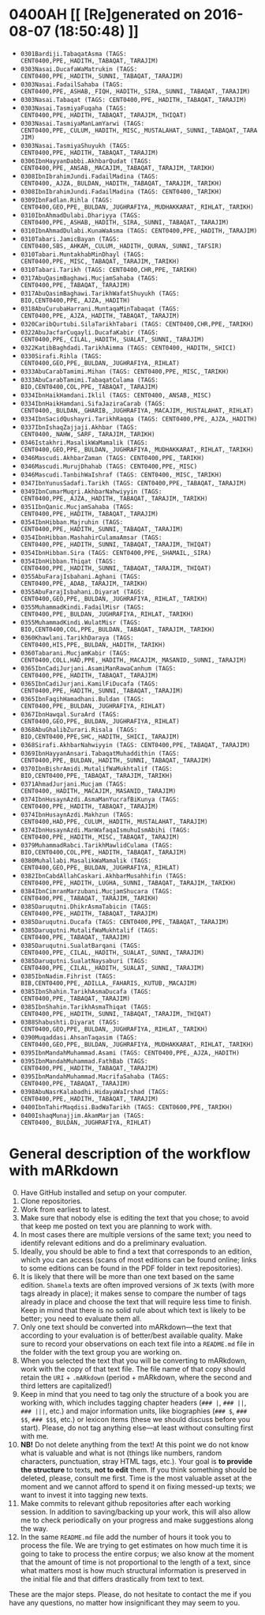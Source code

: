 # 0400AH [[ [Re]generated on 2016-08-07 (18:50:48) ]]

* `0301Bardiji.TabaqatAsma (TAGS: CENT0400,PPE,_HADITH,_TABAQAT,_TARAJIM)`
* `0303Nasai.DucafaWaMatrukin (TAGS: CENT0400,PPE,_HADITH,_SUNNI,_TABAQAT,_TARAJIM)`
* `0303Nasai.FadailSahaba (TAGS: CENT0400,PPE,_ASHAB,_FIQH,_HADITH,_SIRA,_SUNNI,_TABAQAT,_TARAJIM)`
* `0303Nasai.Tabaqat (TAGS: CENT0400,PPE,_HADITH,_TABAQAT,_TARAJIM)`
* `0303Nasai.TasmiyaFuqaha (TAGS: CENT0400,PPE,_HADITH,_TABAQAT,_TARAJIM,_THIQAT)`
* `0303Nasai.TasmiyaManLamYarwi (TAGS: CENT0400,PPE,_CULUM,_HADITH,_MISC,_MUSTALAHAT,_SUNNI,_TABAQAT,_TARAJIM)`
* `0303Nasai.TasmiyaShuyukh (TAGS: CENT0400,PPE,_HADITH,_TABAQAT,_TARAJIM)`
* `0306IbnHayyanDabbi.AkhbarQudat (TAGS: CENT0400,PPE,_ANSAB,_MACAJIM,_TABAQAT,_TARAJIM,_TARIKH)`
* `0308IbnIbrahimJundi.FadailMadina (TAGS: CENT0400,_AJZA,_BULDAN,_HADITH,_TABAQAT,_TARAJIM,_TARIKH)`
* `0308IbnIbrahimJundi.FadailMadina (TAGS: CENT0400,_TARIKH)`
* `0309IbnFadlan.Rihla (TAGS: CENT0400,GEO,PPE,_BULDAN,_JUGHRAFIYA,_MUDHAKKARAT,_RIHLAT,_TARIKH)`
* `0310IbnAhmadDulabi.Dhariyya (TAGS: CENT0400,PPE,_ASHAB,_HADITH,_SIRA,_SUNNI,_TABAQAT,_TARAJIM)`
* `0310IbnAhmadDulabi.KunaWaAsma (TAGS: CENT0400,PPE,_HADITH,_TARAJIM)`
* `0310Tabari.JamicBayan (TAGS: CENT0400,SBS,_AHKAM,_CULUM,_HADITH,_QURAN,_SUNNI,_TAFSIR)`
* `0310Tabari.MuntakhabMinDhayl (TAGS: CENT0400,PPE,_MISC,_TABAQAT,_TARAJIM,_TARIKH)`
* `0310Tabari.Tarikh (TAGS: CENT0400,CHR,PPE,_TARIKH)`
* `0317AbuQasimBaghawi.MucjamSahaba (TAGS: CENT0400,PPE,_TABAQAT,_TARAJIM)`
* `0317AbuQasimBaghawi.TarikhWafatShuyukh (TAGS: BIO,CENT0400,PPE,_AJZA,_HADITH)`
* `0318AbuCurubaHarrani.MuntaqaMinTabaqat (TAGS: CENT0400,PPE,_AJZA,_HADITH,_TABAQAT,_TARAJIM)`
* `0320CaribQurtubi.SilaTarikhTabari (TAGS: CENT0400,CHR,PPE,_TARIKH)`
* `0322AbuJacfarCuqayli.DucafaKabir (TAGS: CENT0400,PPE,_CILAL,_HADITH,_SUALAT,_SUNNI,_TARAJIM)`
* `0322KatibBaghdadi.TarikhAimma (TAGS: CENT0400,_HADITH,_SHICI)`
* `0330Sirafi.Rihla (TAGS: CENT0400,GEO,PPE,_BULDAN,_JUGHRAFIYA,_RIHLAT)`
* `0333AbuCarabTamimi.Mihan (TAGS: CENT0400,PPE,_MISC,_TARIKH)`
* `0333AbuCarabTamimi.TabaqatCulama (TAGS: BIO,CENT0400,COL,PPE,_TABAQAT,_TARAJIM)`
* `0334IbnHaikHamdani.Iklil (TAGS: CENT0400,_ANSAB,_MISC)`
* `0334IbnHaikHamdani.SifaJaziraCarab (TAGS: CENT0400,_BULDAN,_GHARIB,_JUGHRAFIYA,_MACAJIM,_MUSTALAHAT,_RIHLAT)`
* `0334IbnSacidQushayri.TarikhRaqqa (TAGS: CENT0400,PPE,_AJZA,_HADITH)`
* `0337IbnIshaqZajjaji.Akhbar (TAGS: CENT0400,_NAHW,_SARF,_TARAJIM,_TARIKH)`
* `0346Istakhri.MasalikWaMamalik (TAGS: CENT0400,GEO,PPE,_BULDAN,_JUGHRAFIYA,_MUDHAKKARAT,_RIHLAT,_TARIKH)`
* `0346Mascudi.AkhbarZaman (TAGS: CENT0400,PPE,_TARIKH)`
* `0346Mascudi.MurujDhahab (TAGS: CENT0400,PPE,_MISC)`
* `0346Mascudi.TanbihWaIshraf (TAGS: CENT0400,_MISC,_TARIKH)`
* `0347IbnYunusSadafi.Tarikh (TAGS: CENT0400,PPE,_TABAQAT,_TARAJIM)`
* `0349IbnCumarMuqri.AkhbarNahwiyyin (TAGS: CENT0400,PPE,_AJZA,_HADITH,_TABAQAT,_TARAJIM,_TARIKH)`
* `0351IbnQanic.MucjamSahaba (TAGS: CENT0400,PPE,_HADITH,_TABAQAT,_TARAJIM)`
* `0354IbnHibban.Majruhin (TAGS: CENT0400,PPE,_HADITH,_SUNNI,_TABAQAT,_TARAJIM)`
* `0354IbnHibban.MashahirCulamaAmsar (TAGS: CENT0400,PPE,_HADITH,_SUNNI,_TABAQAT,_TARAJIM,_THIQAT)`
* `0354IbnHibban.Sira (TAGS: CENT0400,PPE,_SHAMAIL,_SIRA)`
* `0354IbnHibban.Thiqat (TAGS: CENT0400,PPE,_HADITH,_SUNNI,_TABAQAT,_TARAJIM,_THIQAT)`
* `0355AbuFarajIsbahani.Aghani (TAGS: CENT0400,PPE,_ADAB,_TARAJIM,_TARIKH)`
* `0355AbuFarajIsbahani.Diyarat (TAGS: CENT0400,GEO,PPE,_BULDAN,_JUGHRAFIYA,_RIHLAT,_TARIKH)`
* `0355MuhammadKindi.FadailMisr (TAGS: CENT0400,PPE,_BULDAN,_JUGHRAFIYA,_RIHLAT,_TARIKH)`
* `0355MuhammadKindi.WulatMisr (TAGS: BIO,CENT0400,COL,PPE,_BULDAN,_TABAQAT,_TARAJIM,_TARIKH)`
* `0360Khawlani.TarikhDaraya (TAGS: CENT0400,HIS,PPE,_BULDAN,_HADITH,_TARIKH)`
* `0360Tabarani.MucjamKabir (TAGS: CENT0400,COLL,HAD,PPE,_HADITH,_MACAJIM,_MASANID,_SUNNI,_TARAJIM)`
* `0365IbnCadiJurjani.AsamiManRawaCanhum (TAGS: CENT0400,PPE,_HADITH,_TABAQAT,_TARAJIM)`
* `0365IbnCadiJurjani.KamilFiDucafa (TAGS: CENT0400,PPE,_HADITH,_SUNNI,_TABAQAT,_TARAJIM)`
* `0365IbnFaqihHamadhani.Buldan (TAGS: CENT0400,PPE,_BULDAN,_JUGHRAFIYA,_RIHLAT)`
* `0367IbnHawqal.SuraArd (TAGS: CENT0400,GEO,PPE,_BULDAN,_JUGHRAFIYA,_RIHLAT)`
* `0368AbuGhalibZurari.Risala (TAGS: BIO,CENT0400,PPE,SHC,_HADITH,_SHICI,_TARAJIM)`
* `0368Sirafi.AkhbarNahwiyyin (TAGS: CENT0400,PPE,_TABAQAT,_TARAJIM)`
* `0369IbnHayyanAnsari.TabaqatMuhaddithin (TAGS: CENT0400,PPE,_BULDAN,_HADITH,_SUNNI,_TABAQAT,_TARAJIM)`
* `0370IbnBishrAmidi.MutalifWaMukhtalif (TAGS: BIO,CENT0400,PPE,_TABAQAT,_TARAJIM,_TARIKH)`
* `0371AhmadJurjani.Mucjam (TAGS: CENT0400,_HADITH,_MACAJIM,_MASANID,_TARAJIM)`
* `0374IbnHusaynAzdi.AsmaManYucrafBiKunya (TAGS: CENT0400,PPE,_HADITH,_TABAQAT,_TARAJIM)`
* `0374IbnHusaynAzdi.Makhzun (TAGS: CENT0400,HAD,PPE,_CULUM,_HADITH,_MUSTALAHAT,_TARAJIM)`
* `0374IbnHusaynAzdi.ManWafaqaIsmuhuIsmAbihi (TAGS: CENT0400,PPE,_HADITH,_MISC,_TABAQAT,_TARAJIM)`
* `0379MuhammadRabci.TarikhMawlidCulama (TAGS: BIO,CENT0400,COL,PPE,_HADITH,_TABAQAT,_TARAJIM)`
* `0380Muhallabi.MasalikWaMamalik (TAGS: CENT0400,GEO,PPE,_BULDAN,_JUGHRAFIYA,_RIHLAT)`
* `0382IbnCabdAllahCaskari.AkhbarMusahhifin (TAGS: CENT0400,PPE,_HADITH,_LUGHA,_SUNNI,_TABAQAT,_TARAJIM,_TARIKH)`
* `0384IbnCimranMarzubani.MucjamShucara (TAGS: CENT0400,PPE,_TABAQAT,_TARAJIM,_TARIKH)`
* `0385Daruqutni.DhikrAsmaTabicin (TAGS: CENT0400,PPE,_HADITH,_TABAQAT,_TARAJIM)`
* `0385Daruqutni.Ducafa (TAGS: CENT0400,PPE,_TABAQAT,_TARAJIM)`
* `0385Daruqutni.MutalifWaMukhtalif (TAGS: CENT0400,PPE,_TABAQAT,_TARAJIM)`
* `0385Daruqutni.SualatBarqani (TAGS: CENT0400,PPE,_CILAL,_HADITH,_SUALAT,_SUNNI,_TARAJIM)`
* `0385Daruqutni.SualatNaysaburi (TAGS: CENT0400,PPE,_CILAL,_HADITH,_SUALAT,_SUNNI,_TARAJIM)`
* `0385IbnNadim.Fihrist (TAGS: BIB,CENT0400,PPE,_ADILLA,_FAHARIS,_KUTUB,_MACAJIM)`
* `0385IbnShahin.TarikhAsmaDucafa (TAGS: CENT0400,PPE,_TABAQAT,_TARAJIM)`
* `0385IbnShahin.TarikhAsmaThiqat (TAGS: CENT0400,PPE,_HADITH,_SUNNI,_TABAQAT,_TARAJIM,_THIQAT)`
* `0388Shabushti.Diyarat (TAGS: CENT0400,GEO,PPE,_BULDAN,_JUGHRAFIYA,_RIHLAT,_TARIKH)`
* `0390Muqaddasi.AhsanTaqasim (TAGS: CENT0400,GEO,PPE,_BULDAN,_JUGHRAFIYA,_MUDHAKKARAT,_RIHLAT,_TARIKH)`
* `0395IbnMandahMuhammad.Asami (TAGS: CENT0400,PPE,_AJZA,_HADITH)`
* `0395IbnMandahMuhammad.FathBab (TAGS: CENT0400,PPE,_HADITH,_TABAQAT,_TARAJIM)`
* `0395IbnMandahMuhammad.MacrifaSahaba (TAGS: CENT0400,PPE,_TABAQAT,_TARAJIM)`
* `0398AbuNasrKalabadhi.HidayaWaIrshad (TAGS: CENT0400,PPE,_HADITH,_TABAQAT,_TARAJIM)`
* `0400IbnTahirMaqdisi.BadWaTarikh (TAGS: CENT0600,PPE,_TARIKH)`
* `0400IshaqMunajjim.AkamMarjan (TAGS: CENT0400,_BULDAN,_JUGHRAFIYA,_RIHLAT)`


# General description of the workflow with mARkdown

0. Have GitHub installed and setup on your computer.
1. Clone repositories.
2. Work from earliest to latest.
3. Make sure that nobody else is editing the text that you chose; to avoid that keep me posted on text you are planning to work with. 
4. In most cases there are multiple versions of the same text; you need to identify relevant editions and do a preliminary evaluation.
5. Ideally,  you should be able to find a text that corresponds to an edition,  which you can access (scans of most editions can be found online; links to some editions can be found in the PDF folder in text repositories). 
6. It is likely that there will be more than one text based on the same edition. `Shamela` texts are often improved versions of `JK` texts (with more tags already in place);  it makes sense to compare the number of tags already in place and choose the text that will require less time to finish. Keep in mind that there is no solid rule about which text is likely to be better; you need to evaluate them all.
7. Only one text should be converted into mARkdown—the text that according to your evaluation is of better/best available quality. Make sure to record your observations on each text file into a `README.md` file in the folder with the text group you are working on.
8. When you selected the text that you will be converting to mARkdown, work with the copy of that text file. The file name of that copy should retain the `URI` + `.mARkdown` (period + mARkdown,  where the second and third letters are capitalized!) 
9. Keep in mind that you need to tag only the structure of a book you are working with,  which includes tagging chapter headers (`### |`,  `### ||`,  `### |||`, etc.) and major information units, like biographies (`### $`,  `### $$`,  `### $$$`,  etc.) or lexicon items (these we should discuss before you start). Please, do not tag anything else—at least without consulting first with me.
10. **NB!** Do not delete anything from the text! At this point we do not know what is valuable and what is not (things like numbers, random characters, punctuation, stray HTML tags, etc.). Your goal is **to provide the structure** to texts, **not to edit** them. If you think something should be deleted, please, consult me first. Time is the most valuable asset at the moment and we cannot afford to spend it on fixing messed-up texts; we want to invest it into tagging new texts.
10. Make commits to relevant github repositories after each working session. In addition to saving/backing up your work, this will also allow me to check periodically on your progress and make suggestions along the way.
11. In the same `README.md` file add the number of hours it took you to process the file. We are trying to get estimates on how much time it is going to take to process the entire corpus; we also know at the moment that the amount of time is not proportional to the length of a text, since what matters most is how much structural information is preserved in the initial file and that differs drastically from text to text.

These are the major steps.  Please, do not hesitate to contact the me if you have any questions, no matter how insignificant they may seem to you.

